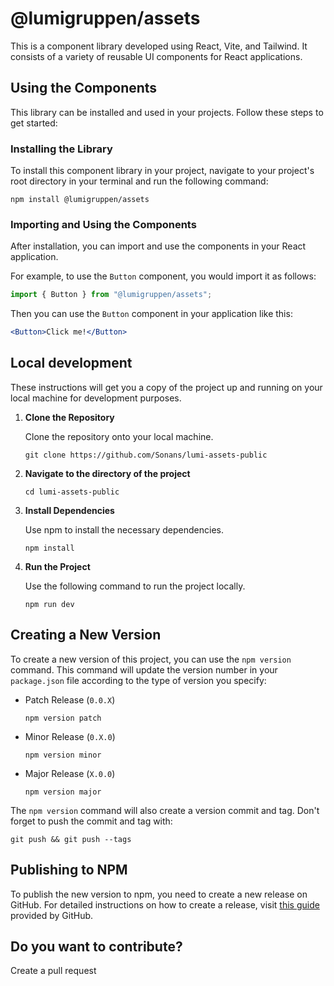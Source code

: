 # @lumigruppen/assets

This is a component library developed using React, Vite, and Tailwind. It consists of a variety of reusable UI components for React applications.

## Using the Components

This library can be installed and used in your projects. Follow these steps to get started:

### Installing the Library

To install this component library in your project, navigate to your project's root directory in your terminal and run the following command:

```shell
npm install @lumigruppen/assets
```

### Importing and Using the Components

After installation, you can import and use the components in your React application.

For example, to use the `Button` component, you would import it as follows:

```jsx
import { Button } from "@lumigruppen/assets";
```

Then you can use the `Button` component in your application like this:

```jsx
<Button>Click me!</Button>
```

## Local development

These instructions will get you a copy of the project up and running on your local machine for development purposes.

1. **Clone the Repository**

    Clone the repository onto your local machine.

    ```shell
    git clone https://github.com/Sonans/lumi-assets-public
    ```

2. **Navigate to the directory of the project**

    ```shell
    cd lumi-assets-public
    ```

3. **Install Dependencies**

    Use npm to install the necessary dependencies.

    ```shell
    npm install
    ```

4. **Run the Project**

    Use the following command to run the project locally.

    ```shell
    npm run dev
    ```

## Creating a New Version

To create a new version of this project, you can use the `npm version` command. This command will update the version number in your `package.json` file according to the type of version you specify:

- Patch Release (`0.0.X`)

    ```shell
    npm version patch
    ```

- Minor Release (`0.X.0`)

    ```shell
    npm version minor
    ```

- Major Release (`X.0.0`)

    ```shell
    npm version major
    ```

The `npm version` command will also create a version commit and tag. Don't forget to push the commit and tag with:

```shell
git push && git push --tags
```

## Publishing to NPM

To publish the new version to npm, you need to create a new release on GitHub. For detailed instructions on how to create a release, visit [this guide](https://docs.github.com/en/github/administering-a-repository/managing-releases-in-a-repository) provided by GitHub.

## Do you want to contribute?

Create a pull request